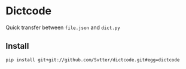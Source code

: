 # Dictcode


Quick transfer between `file.json` and `dict.py`


## Install

`pip install git+git://github.com/Svtter/dictcode.git#egg=dictcode`

